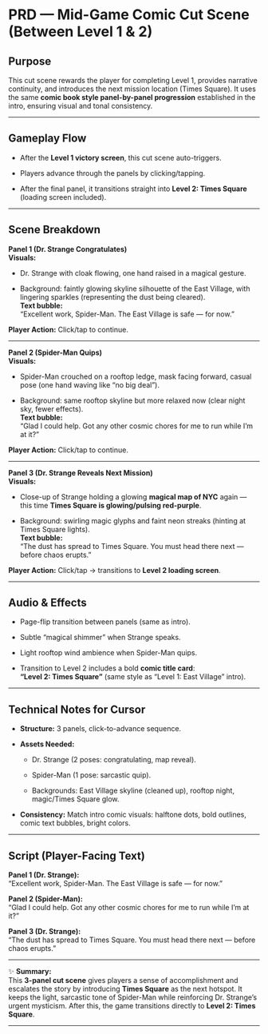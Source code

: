 # **PRD — Mid-Game Comic Cut Scene (Between Level 1 & 2\)**

## **Purpose**

This cut scene rewards the player for completing Level 1, provides narrative continuity, and introduces the next mission location (Times Square). It uses the same **comic book style panel-by-panel progression** established in the intro, ensuring visual and tonal consistency.

---

## **Gameplay Flow**

* After the **Level 1 victory screen**, this cut scene auto-triggers.

* Players advance through the panels by clicking/tapping.

* After the final panel, it transitions straight into **Level 2: Times Square** (loading screen included).

---

## **Scene Breakdown**

**Panel 1 (Dr. Strange Congratulates)**  
 **Visuals:**

* Dr. Strange with cloak flowing, one hand raised in a magical gesture.

* Background: faintly glowing skyline silhouette of the East Village, with lingering sparkles (representing the dust being cleared).  
   **Text bubble:**  
   “Excellent work, Spider-Man. The East Village is safe — for now.”

**Player Action:** Click/tap to continue.

---

**Panel 2 (Spider-Man Quips)**  
 **Visuals:**

* Spider-Man crouched on a rooftop ledge, mask facing forward, casual pose (one hand waving like “no big deal”).

* Background: same rooftop skyline but more relaxed now (clear night sky, fewer effects).  
   **Text bubble:**  
   “Glad I could help. Got any other cosmic chores for me to run while I’m at it?”

**Player Action:** Click/tap to continue.

---

**Panel 3 (Dr. Strange Reveals Next Mission)**  
 **Visuals:**

* Close-up of Strange holding a glowing **magical map of NYC** again — this time **Times Square is glowing/pulsing red-purple**.

* Background: swirling magic glyphs and faint neon streaks (hinting at Times Square lights).  
   **Text bubble:**  
   “The dust has spread to Times Square. You must head there next — before chaos erupts.”

**Player Action:** Click/tap → transitions to **Level 2 loading screen**.

---

## **Audio & Effects**

* Page-flip transition between panels (same as intro).

* Subtle “magical shimmer” when Strange speaks.

* Light rooftop wind ambience when Spider-Man quips.

* Transition to Level 2 includes a bold **comic title card**:  
   **“Level 2: Times Square”** (same style as “Level 1: East Village” intro).

---

## **Technical Notes for Cursor**

* **Structure:** 3 panels, click-to-advance sequence.

* **Assets Needed:**

  * Dr. Strange (2 poses: congratulating, map reveal).

  * Spider-Man (1 pose: sarcastic quip).

  * Backgrounds: East Village skyline (cleaned up), rooftop night, magic/Times Square glow.

* **Consistency:** Match intro comic visuals: halftone dots, bold outlines, comic text bubbles, bright colors.

---

## **Script (Player-Facing Text)**

**Panel 1 (Dr. Strange):**  
 “Excellent work, Spider-Man. The East Village is safe — for now.”

**Panel 2 (Spider-Man):**  
 “Glad I could help. Got any other cosmic chores for me to run while I’m at it?”

**Panel 3 (Dr. Strange):**  
 “The dust has spread to Times Square. You must head there next — before chaos erupts.”

---

✨ **Summary:**  
 This **3-panel cut scene** gives players a sense of accomplishment and escalates the story by introducing **Times Square** as the next hotspot. It keeps the light, sarcastic tone of Spider-Man while reinforcing Dr. Strange’s urgent mysticism. After this, the game transitions directly to **Level 2: Times Square**.

---

